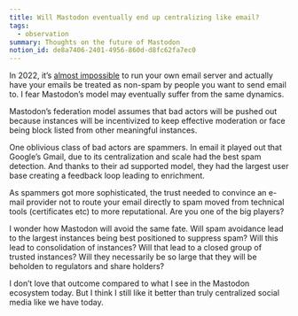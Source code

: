 ```yaml
---
title: Will Mastodon eventually end up centralizing like email?
tags:
  - observation
summary: Thoughts on the future of Mastodon
notion_id: de8a7406-2401-4956-860d-d8fc62fa7ec0
---
```

In 2022, it’s [almost impossible](https://cfenollosa.com/blog/after-self-hosting-my-email-for-twenty-three-years-i-have-thrown-in-the-towel-the-oligopoly-has-won.html) to run your own email server and actually have your emails be treated as non-spam by people you want to send email to. I fear Mastodon’s model may eventually suffer from the same dynamics.

Mastodon’s federation model assumes that bad actors will be pushed out because instances will be incentivized to keep effective moderation or face being block listed from other meaningful instances.

One oblivious class of bad actors are spammers. In email it played out that Google’s Gmail, due to its centralization and scale had the best spam detection. And thanks to their ad supported model, they had the largest user base creating a feedback loop leading to enrichment.

As spammers got more sophisticated, the trust needed to convince an e-mail provider not to route your email directly to spam moved from technical tools (certificates etc) to more reputational. Are you one of the big players?

I wonder how Mastodon will avoid the same fate. Will spam avoidance lead to the largest instances being best positioned to suppress spam? Will this lead to consolidation of instances? Will that lead to a closed group of trusted instances? Will they necessarily be so large that they will be beholden to regulators and share holders?

I don’t love that outcome compared to what I see in the Mastodon ecosystem today. But I think I still like it better than truly centralized social media like we have today.

